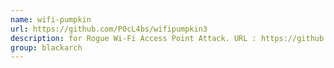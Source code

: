 ```yaml
---
name: wifi-pumpkin
url: https://github.com/P0cL4bs/wifipumpkin3
description: for Rogue Wi-Fi Access Point Attack. URL : https://github.com/P0cL4bs/wifipumpkin3 Groups : blackarch blackarch-wireless blackarch-dos blackarch-spoof blackarch-exploitation blackarch-sniffer blackarch-social
group: blackarch
---
```


